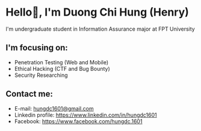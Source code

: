 # Hello👋, I'm Duong Chi Hung (Henry)
I'm undergraduate student in Information Assurance major at FPT University
## I'm focusing on:
- Penetration Testing (Web and Mobile)
- Ethical Hacking (CTF and Bug Bounty)
- Security Researching
## Contact me:
- E-mail: hungdc1601@gmail.com
- Linkedin profile: https://www.linkedin.com/in/hungdc1601
- Facebook: https://www.facebook.com/hungdc.1601
